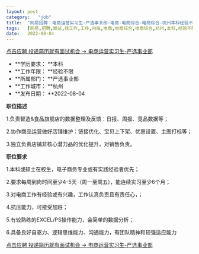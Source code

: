 ```yaml
---
layout:	post
category:	"job"
title:	"网易招聘：电商运营实习生-严选事业部-电商-电商综合-电商综合-杭州本科经验不限"
tags:	[网易,招聘,面试,找工作,工作,内推,电商,电商综合,电商综合,杭州,本科,经验不限]
date:	2022-08-04
---
```


[点击应聘 投递简历就有面试机会 ->  电商运营实习生-严选事业部](http://mobile.bole.netease.com/bole/boleDetail?id=42105&employeeId=346f03c3cda5f04c&key=all)



- **学历要求： **本科
- **工作年限： **经验不限
- **所属部门： **严选事业部
- **工作城市： **杭州
- **发布日期： **2022-08-04



**职位描述**

1.负责智造&amp;食品旗舰店的数据整理及反馈：日报、周报、竞品数据等；

2.协作商品运营做好店铺维护：链接优化、宝贝上下架、优惠设置、主图打标等；

3.独立负责店铺非核心潜力品的优化提升，对销售负责。



**职位要求**

1.本科或硕士在校生，电子商务专业或有实践经验者优先；

2.要求每周到岗时间至少4-5天（周一至周五），能连续实习至少6个月；

3.对电商工作有经验或有兴趣，工作认真负责且有责任心，；

4.抗压能力，可接受加班；

5.有较熟练的EXCEL/PS操作能力，会简单的数据分析；

6.具备良好自驱力、逻辑思维能力、沟通能力，有团队精神和较强适应能力





[点击应聘 投递简历就有面试机会 ->  电商运营实习生-严选事业部](http://mobile.bole.netease.com/bole/boleDetail?id=42105&employeeId=346f03c3cda5f04c&key=all)